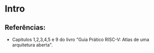 # Intro

## Referências:
* Capitulos 1,2,3,4,5 e 9 do livro "Guia Prático RISC-V: Atlas de uma arquitetura aberta".
